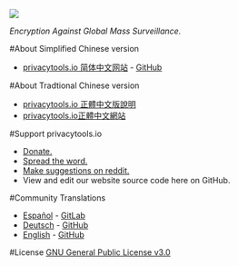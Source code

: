 [![](https://www.privacytools.io/img/layout/logo.png)](https://www.privacytools.io/)

_Encryption Against Global Mass Surveillance._

#About Simplified Chinese version

- [privacytools.io 简体中文网站](https://cybermagicsec.github.io/privacytools-zh/) - [GitHub](https://github.com/cybermagicsec/privacytools-zh)

#About Tradtional Chinese version

- [privacytools.io 正體中文版說明 ](https://blog.jxtsai.info/2016/12/27/privacytools-chinese/) 
- [privacytools.io正體中文網站](https://privacytools.twngo.xyz/)


#Support privacytools.io

- [Donate.](https://www.privacytools.io/donate.html)
- [Spread the word.](https://www.privacytools.io/#participate)
- [Make suggestions on reddit.](https://www.reddit.com/r/privacytoolsIO/)
- View and edit our website source code here on GitHub.

#Community Translations
- [Español](https://victorhck.gitlab.io/privacytools-es/) - [GitLab](https://gitlab.com/victorhck/privacytools-es)
- [Deutsch](https://privacytools.it-sec.rocks/) - [GitHub](https://github.com/Anon215/privacytools.it-sec.rocks)
- [English](https://privacytools.io) -  [GitHub](https://github.com/privacytoolsIO/privacytools.io)


#License
[GNU General Public License v3.0](https://github.com/privacytoolsIO/privacytools.io/blob/master/LICENSE.txt)
